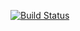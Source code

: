 [![Build Status](https://travis-ci.org/muhbaasu/hash-id.svg?branch=dev)](https://travis-ci.org/muhbaasu/hash-id)
